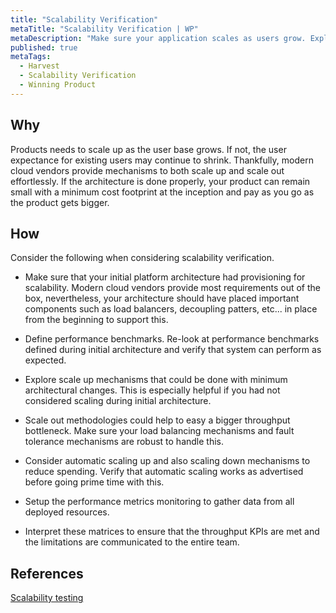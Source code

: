 ```yaml
---
title: "Scalability Verification"
metaTitle: "Scalability Verification | WP"
metaDescription: "Make sure your application scales as users grow. Explore scale up and scale out strategies while maintaining SLA obligations and efficient cost of operations."
published: true
metaTags:
  - Harvest
  - Scalability Verification
  - Winning Product
---
```



## Why
Products needs to scale up as the user base grows. If not, the user expectance for existing users may continue to shrink. Thankfully, modern cloud vendors provide mechanisms to both scale up and scale out effortlessly. If the architecture is done properly, your product can remain small with a minimum cost footprint at the inception and pay as you go as the product gets bigger. 
 

## How
Consider the following when considering scalability verification.

- Make sure that your initial platform architecture had provisioning for scalability. Modern cloud vendors provide most requirements out of the box, nevertheless, your architecture should have placed important components such as load balancers, decoupling patters, etc... in place from the beginning to support this.

- Define performance benchmarks. Re-look at performance benchmarks defined during initial architecture and verify that system can perform as expected.

- Explore scale up mechanisms that could be done with minimum architectural changes. This is especially helpful if you had not considered scaling during initial architecture.

- Scale out methodologies could help to easy a bigger throughput bottleneck. Make sure your load balancing mechanisms and fault tolerance mechanisms are robust to handle this.

- Consider automatic scaling up and also scaling down mechanisms to reduce spending. Verify that automatic scaling works as advertised before going prime time with this.

- Setup the performance metrics monitoring to gather data from all deployed resources.

- Interpret these matrices to ensure that the throughput KPIs are met and the limitations are communicated to the entire team.


## References
[Scalability testing](https://blog.qatestlab.com/2016/03/25/scalability-testing-procedure/)
